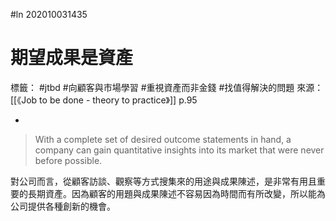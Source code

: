 #ln 202010031435
# 期望成果是資產
標籤： #jtbd #向顧客與市場學習 #重視資產而非金錢 #找值得解決的問題 
來源：[[《Job to be done - theory to practice》]] p.95

-


> With a complete set of desired outcome statements in hand, a company can gain quantitative insights into its market that were never before possible.

對公司而言，從顧客訪談、觀察等方式搜集來的用途與成果陳述，是非常有用且重要的長期資產。因為顧客的用題與成果陳述不容易因為時間而有所改變，所以能為公司提供各種創新的機會。